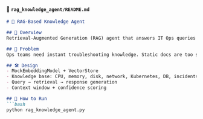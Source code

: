 #### 📂 `rag_knowledge_agent/README.md`
```markdown
# 🧠 RAG-Based Knowledge Agent

## 📌 Overview
Retrieval-Augmented Generation (RAG) agent that answers IT Ops queries using a vector knowledge base.

## 🎯 Problem
Ops teams need instant troubleshooting knowledge. Static docs are too slow.

## 🛠️ Design
- MockEmbeddingModel + VectorStore
- Knowledge base: CPU, memory, disk, network, Kubernetes, DB, incidents
- Query → retrieval → response generation
- Context window + confidence scoring

## 🚀 How to Run
```bash
python rag_knowledge_agent.py

